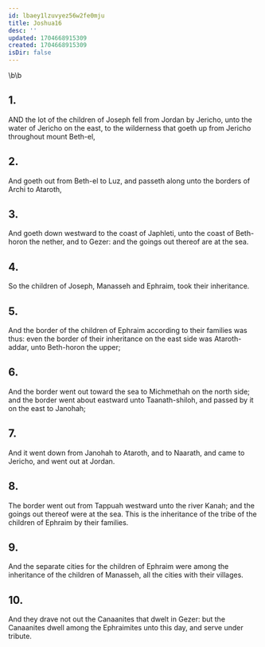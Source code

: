 ```yaml
---
id: lbaey1lzuvyez56w2fe0mju
title: Joshua16
desc: ''
updated: 1704668915309
created: 1704668915309
isDir: false
---
```

\b\b
## 1.
AND the lot of the children of Joseph fell from Jordan by Jericho, unto the water of Jericho on the east, to the wilderness that goeth up from Jericho throughout mount Beth-el,
## 2.
And goeth out from Beth-el to Luz, and passeth along unto the borders of Archi to Ataroth,
## 3.
And goeth down westward to the coast of Japhleti, unto the coast of Beth-horon the nether, and to Gezer: and the goings out thereof are at the sea.
## 4.
So the children of Joseph, Manasseh and Ephraim, took their inheritance.
## 5.
And the border of the children of Ephraim according to their families was thus: even the border of their inheritance on the east side was Ataroth-addar, unto Beth-horon the upper;
## 6.
And the border went out toward the sea to Michmethah on the north side; and the border went about eastward unto Taanath-shiloh, and passed by it on the east to Janohah;
## 7.
And it went down from Janohah to Ataroth, and to Naarath, and came to Jericho, and went out at Jordan.
## 8.
The border went out from Tappuah westward unto the river Kanah; and the goings out thereof were at the sea.  This is the inheritance of the tribe of the children of Ephraim by their families.
## 9.
And the separate cities for the children of Ephraim were among the inheritance of the children of Manasseh, all the cities with their villages.
## 10.
And they drave not out the Canaanites that dwelt in Gezer: but the Canaanites dwell among the Ephraimites unto this day, and serve under tribute.
